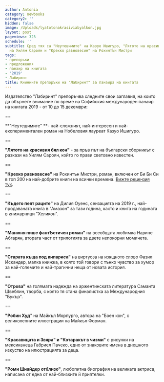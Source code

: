 ```yaml
---
author: Antonia
category: newbooks
category2: ''
hidden: false
image: /Uploads/lyatotonakrasiviabyalkon.jpg
layout: post
pageviews: 323
schedule: ''
subtitle: Сред тях са "Неутешимите" на Казуо Ишигуро, "Лятото на красивия бял кон"
  на Уилям Сароян и "Крехко равновесие" на Рохинтън Мистри
tags:
- препоръки
- предложения
- панаир на книгата
- '2019'
- Лабиринт
title: Книжните препоръки на "Лабиринт" за панаира на книгата
---
```


Издателство "Лабиринт" препоръчва следните свои заглавия, на които да обърнете внимание по време на Софийския международен панаир на книгата 2019 - от 10 до 15 декември:

\==

**"Неутешимите" **- най-сложният, най-интересен и най-експериментален роман на Нобеловия лауреат Казуо Ишигуро.

\==

**"Лятото на красивия бял кон"** - за пръв път на български сборникът с разкази на Уилям Сароян, който го прави световно известен.

\==

**"Крехко равновесие"** на Рохинтън Мистри, роман, включен от Би Би Си в топ 200 на най-добрите книги на всички времена. [Вижте рецензия тук](https://literaturnirazgovori.com/bookreviews/2019/11/25/10-44-%D1%80%D0%B5%D1%86%D0%B5%D0%BD%D0%B7%D0%B8%D1%8F-%D0%BA%D1%80%D0%B5%D1%85%D0%BA%D0%BE-%D1%80%D0%B0%D0%B2%D0%BD%D0%BE%D0%B2%D0%B5%D1%81%D0%B8%D0%B5-%D0%BE%D1%82-%D1%80%D0%BE%D1%85%D0%B8%D0%BD%D1%82%D1%8A%D0%BD-%D0%BC%D0%B8%D1%81%D1%82%D1%80%D0%B8.html).

\==

**"Където пеят раците"** на Дилия Оуенс, сензацията на 2019 г., най-продаваната книга в "Амазон" за тази година, както и книга на годината в книжарници "Хеликон".

\==

**"Манюня пише фантЪстичен роман"** на всеобщата любимка Нарине Абгарян, втората част от трилогията за двете непокорни момичета.

\==

**"Старата къща под кипариса"** на виртуоза на изящното слово Фазил Искандер, малка книжка, в която той говори с тънко чувство за хумор за най-големите и най-трагични неща от новата история.

\==

**"Отрова"** на голямата надежда на аржентинската литература Саманта Швеблин, творба, с която тя стана финалистка за Международния "Букър".

\==

**"Робин Худ**" на Майкъл Морпурго, автора на "Боен кон", с великолепните илюстрации на Майкъл Форман.

\==

**"Красавицата и Звяра" и "Котаракът в чизми"** с рисунки на мексиканеца Габриел Пачеко, едно от знаковите имена в днешното изкуство на илюстрацията за деца.

\==

**"Роми Шнайдер отблизо"**, любопитна биография на великата актриса, написана от една от най-близките й приятелки.